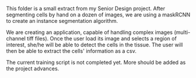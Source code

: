This folder is a small extract from my Senior Design project.
After segmenting cells by hand on a dozen of images, we are using a maskRCNN to create an instance segmentation algorithm.

We are creating an application, capable of handling complex images (multi-channel tiff files). Once the user load its image and selects a region of interest, she/he will be able to detect the cells in the tissue. The user will then be able to extract the cells' information as a csv.

The current training script is not completed yet. More should be added as the project advances.
